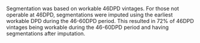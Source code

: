 Segmentation was based on workable 46DPD vintages. For those not operable at 46DPD, segmentations were imputed using the earliest workable DPD during the 46-60DPD period. This resulted in 72% of 46DPD vintages being workable during the 46-60DPD period and having segmentations after imputation.
